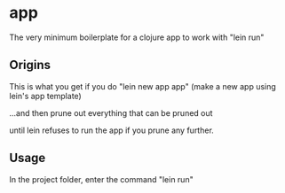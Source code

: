 # app

The very minimum boilerplate for a clojure app to work with "lein run"

## Origins

This is what you get if you do "lein new app app"
(make a new app using lein's app template)

...and then prune out everything that can be pruned out

until lein refuses to run the app if you prune any further.

## Usage

In the project folder, enter the command
"lein run"

